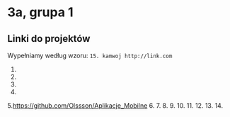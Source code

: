 # 3a, grupa 1

## Linki do projektów

Wypełniamy według wzoru:
`15. kamwoj http://link.com`

1.
2.
3.
4.
5.https://github.com/Olssson/Aplikacje_Mobilne
6.
7.
8.
9.
10.
11.
12.
13.
14.
